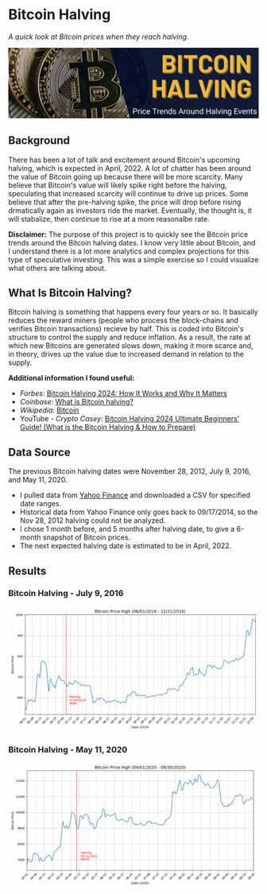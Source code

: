 # Bitcoin Halving
*A quick look at Bitcoin prices when they reach halving.*

![Bitcoin Halving](images/project_banner.jpg)

## Background
There has been a lot of talk and excitement around Bitcoin's upcoming halving, which is expected in April, 2022.  A lot of chatter has been around the value of Bitcoin going up because there will be more scarcity.  Many believe that Bitcoin's value will likely spike right before the halving, speculating that increased scarcity will continue to drive up prices.  Some believe that after the pre-halving spike, the price will drop before rising drmatically again as investors ride the market.  Eventually, the thought is, it will stabalize, then continue to rise at a more reasonalbe rate.  


**Disclaimer:**  The purpose of this project is to quickly see the Bitcoin price trends around the Bitcoin halving dates.  I know very little about Bitcoin, and I understand there is a lot more analytics and complex projections for this type of speculative investing.  This was a simple exercise so I could visualize what others are talking about. 


## What Is Bitcoin Halving?
Bitcoin halving is something that happens every four years or so.  It basically reduces the reward miners (people who process the block-chains and verifies Bitcoin transactions) recieve by half.  This is coded into Bitcoin's structure to control the supply and reduce inflation. As a result, the rate at which new Bitcoins are generated slows down, making it more scarce and, in theory, drives up the value due to increased demand in relation to the supply.

**Additional information I found useful:**
- *Forbes*:  [Bitcoin Halving 2024: How It Works and Why It Matters](https://www.forbes.com/advisor/investing/cryptocurrency/bitcoin-halving/)
- *Coinbase*:  [What is Bitcoin halving?](https://www.coinbase.com/learn/crypto-basics/what-is-a-bitcoin-halving)
- *Wikipedia*:  [Bitcoin](https://en.wikipedia.org/wiki/Bitcoin)
- YouTube - *Crypto Casey*:  [Bitcoin Halving 2024  Ultimate Beginners’ Guide! (What is the Bitcoin Halving & How to Prepare)](https://www.youtube.com/watch?v=4LkiOvdwOgg&ab_channel=CryptoCasey)



## Data Source
The previous Bitcoin halving dates were November 28, 2012, July 9, 2016, and May 11, 2020.  

- I pulled data from [Yahoo Finance](https://finance.yahoo.com/quote/BTC-USD/history) and downloaded a CSV for specified date ranges.
- Historical data from Yahoo Finance only goes back to 09/17/2014, so the Nov 28, 2012 halving could not be analyzed.
- I chose 1 month before, and 5 months after halving date, to give a 6-month snapshot of Bitcoin prices.
- The next expected halving date is estimated to be in April, 2022.

## Results

### Bitcoin Halving - July 9, 2016
![Bitcoin Halving - July 9, 2016](images/Bitcoin-Halving_07-09-2016.png)

### Bitcoin Halving - May 11, 2020
![Bitcoin Halving - May 11, 2020](images/Bitcoin-Halving_05-11-2020.png)